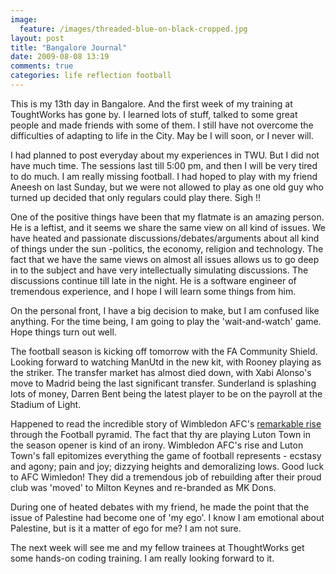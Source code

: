 ```yaml
---
image:
  feature: /images/threaded-blue-on-black-cropped.jpg
layout: post
title: "Bangalore Journal"
date: 2009-08-08 13:19
comments: true
categories: life reflection football
---
```

This is my 13th day in Bangalore. And the first week of my training at ToughtWorks has gone by. I learned lots of stuff, talked to some great people and made friends with some of them. I still have not overcome the difficulties of adapting to life in the City. May be I will soon, or I never will.

I had planned to post everyday about my experiences in TWU. But I did not have much time. The sessions last till 5:00 pm, and then I will be very tired to do much. I am really missing football. I had hoped to play with my friend Aneesh on last Sunday, but we were not allowed to play as one old guy who turned up decided that only regulars could play there. Sigh !!

One of the positive things have been that my flatmate is an amazing person. He is a leftist, and it seems we share the same view on all kind of issues. We have heated and passionate discussions/debates/arguments about all kind of things under the sun -politics, the economy, religion and technology. The fact that we have the same views on almost all issues allows us to go deep in to the subject and have very intellectually simulating discussions. The discussions continue till late in the night. He is a software engineer of tremendous experience, and I hope I will learn some things from him.

On the personal front, I have a big decision to make, but I am confused like anything. For the time being, I am going to play the 'wait-and-watch' game. Hope things turn out well.

The football season is kicking off tomorrow with the FA Community Shield. Looking forward to watching ManUtd in the new kit, with Rooney playing as the striker. The transfer market has almost died down, with Xabi Alonso's move to Madrid being the last significant transfer. Sunderland is splashing lots of money, Darren Bent being the latest player to be on the payroll at the Stadium of Light.

Happened to read the incredible story of Wimbledon AFC's [remarkable rise](http://www.telegraph.co.uk/sport/football/news/5989930/AFC-Wimbledon-face-Luton-Town-in-Blue-Square-Premier-after-four-promotions.html) through the Football pyramid. The fact that thy are playing Luton Town in the season opener is kind of an irony. Wimbledon AFC's rise and Luton Town's fall epitomizes everything the game of football represents - ecstasy and agony; pain and joy; dizzying heights and demoralizing lows. Good luck to AFC Wimledon! They did a tremendous job of rebuilding after their proud club was 'moved' to Milton Keynes and re-branded as MK Dons.

During one of heated debates with my friend, he made the point that the issue of Palestine had become one of 'my ego'. I know I am emotional about Palestine, but is it a matter of ego for me? I am not sure.

The next week will see me and my fellow trainees at ThoughtWorks get some hands-on coding training. I am really looking forward to it.
